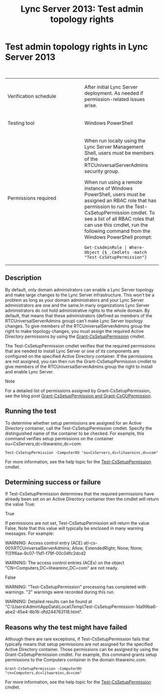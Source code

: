 ﻿---
title: 'Lync Server 2013: Test admin topology rights'
TOCTitle: Test admin topology rights
ms:assetid: 0c03b7fd-449a-47ad-8263-ce811164cbce
ms:mtpsurl: https://technet.microsoft.com/en-us/library/Dn767943(v=OCS.15)
ms:contentKeyID: 63969575
ms.date: 12/29/2016
mtps_version: v=OCS.15
---

# Test admin topology rights in Lync Server 2013

 



<table>
<colgroup>
<col style="width: 50%" />
<col style="width: 50%" />
</colgroup>
<tbody>
<tr class="odd">
<td><p>Verification schedule</p></td>
<td><p>After initial Lync Server deployment. As needed if permission-related issues arise.</p></td>
</tr>
<tr class="even">
<td><p>Testing tool</p></td>
<td><p>Windows PowerShell</p></td>
</tr>
<tr class="odd">
<td><p>Permissions required</p></td>
<td><p>When run locally using the Lync Server Management Shell, users must be members of the RTCUniversalServerAdmins security group.</p>
<p>When run using a remote instance of Windows PowerShell, users must be assigned an RBAC role that has permission to run the Test-CsSetupPermission cmdlet. To see a list of all RBAC roles that can use this cmdlet, run the following command from the Windows PowerShell prompt:</p>
<pre><code>Get-CsAdminRole | Where-Object {$_.Cmdlets -match &quot;Test-CsSetupPermission&quot;}</code></pre></td>
</tr>
</tbody>
</table>


## Description

By default, only domain administrators can enable a Lync Server topology and make large changes to the Lync Server infrastructure. This won't be a problem as long as your domain administrators and your Lync Server administrators are one and the same.In many organizations Lync Server administrators do not hold administrative rights to the whole domain. By default, that means that these administrators (defined as members of the RTCUniversalServerAdmins group) can't make Lync Server topology changes. To give members of the RTCUniversalServerAdmins group the right to make topology changes, you must assign the required Active Directory permissions by using the [Grant-CsSetupPermission](https://technet.microsoft.com/en-us/library/gg398569\(v=ocs.15\)) cmdlet.

The Test-CsSetupPermission cmdlet verifies that the required permissions that are needed to install Lync Server or one of its components are configured on the specified Active Directory container. If the permissions are not assigned, you can then run the Grant-CsSetupPermission cmdlet to give members of the RTCUniversalServerAdmins group the right to install and enable Lync Server.


> [!NOTE]
> For a detailed list of permissions assigned by Grant-CsSetupPermission, see the blog post <A href="https://blogs.technet.com/b/jenstr/archive/2011/02/07/grant-cssetuppermission-and-grant-csoupermission.aspx">Grant-CsSetupPermission and Grant-CsOUPermission</A>.



## Running the test

To determine whether setup permissions are assigned for an Active Directory container, call the Test-CsSetupPermission cmdlet. Specify the distinguished name of the container to be checked. For example, this command verifies setup permissions on the container ou=CsServers,dc=litwareinc,dc=com:

    Test-CsSetupPermission -ComputerOU "ou=CsServers,dc=litwareinc,dc=com"

For more information, see the help topic for the [Test-CsSetupPermission](https://technet.microsoft.com/en-us/library/gg398428\(v=ocs.15\)) cmdlet.

## Determining success or failure

If Test-CsSetupPermission determines that the required permissions have already been set on an Active Directory container then the cmdlet will return the value True:

True

If permissions are not set, Test-CsSetupPermission will return the value False. Note that this value will typically be enclosed in many warning messages. For example:

WARNING: Access control entry (ACE) atl-cs-001\\RTCUniversalServerAdmins; Allow; ExtendedRight; None; None; 1131f6aa-9c07-11d1-f79f-00c04fc2dcd2

WARNING: The access control entries (ACEs) on the object "CN=Computers,DC=litwareinc,DC=com" are not ready.

False

WARNING: "Test-CsSetupPermission" processing has completed with warnings. "2" warnings were recorded during this run.

WARNING: Detailed results can be found at "C:\\Users\\Admin\\AppData\\Local\\Temp\\Test-CsSetupPermission-1da99ba6-abe2-45e4-8b16-dfd244763118.html".

## Reasons why the test might have failed

Although there are rare exceptions, if Test-CsSetupPermission fails that typically means that setup permissions are not assigned for the specified Active Directory container. Those permissions can be assigned by using the Grant-CsSetupPermission cmdlet. For example, this command grants setup permissions to the Computers container in the domain litwareinc.com:

    Grant-CsSetupPermission -ComputerOU "cn=Computers,dc=litwareinc,dc=com"

For more information, see the help topic for the [Test-CsSetupPermission](https://technet.microsoft.com/en-us/library/gg398428\(v=ocs.15\)) cmdlet.

